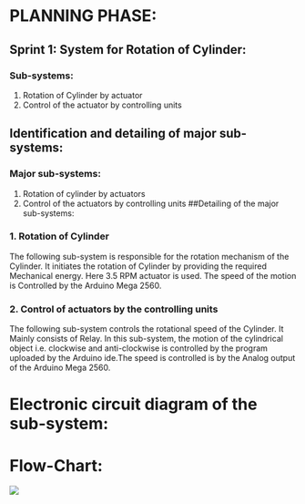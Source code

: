 # PLANNING PHASE:
## Sprint 1: System for Rotation of Cylinder:
### Sub-systems:
1.	Rotation of Cylinder by actuator
2.	Control of the actuator by controlling units
## Identification and detailing of major sub-systems:
### Major sub-systems:
1. Rotation of cylinder by actuators
2. Control of the actuators by controlling units
##Detailing of the major sub-systems:
### 1.	Rotation of Cylinder
The following sub-system is responsible for the rotation mechanism of the Cylinder. It initiates the rotation of Cylinder by providing the required Mechanical energy. Here 3.5 RPM actuator is used.  The speed of the motion is  Controlled by the Arduino Mega 2560.             
### 2.	Control of actuators by the controlling units
The following sub-system controls the rotational speed of the Cylinder. It Mainly consists of Relay. In this sub-system, the motion of the cylindrical object i.e. clockwise and anti-clockwise is controlled by the program  uploaded by the Arduino ide.The speed is controlled is by the Analog output of the Arduino Mega 2560.
# Electronic circuit diagram of the sub-system:

# Flow-Chart:
![](https://user-images.githubusercontent.com/42763663/49462803-fbad2000-f81c-11e8-9762-bd9aae0fcfca.JPG)
